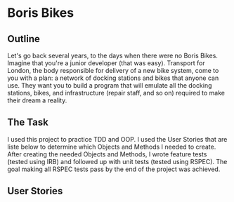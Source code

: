 # Boris Bikes 

## Outline
Let's go back several years, to the days when there were no Boris Bikes. Imagine that you're a junior developer (that was easy). Transport for London, the body responsible for delivery of a new bike system, come to you with a plan: a network of docking stations and bikes that anyone can use. They want you to build a program that will emulate all the docking stations, bikes, and infrastructure (repair staff, and so on) required to make their dream a reality.

## The Task
I used this project to practice TDD and OOP. I used the User Stories that are liste below to determine which Objects and Methods I needed to create. After creating the needed Objects and Methods, I wrote feature tests (tested using IRB) and followed up with unit tests (tested using RSPEC). The goal making all RSPEC tests pass by the end of the project was achieved. 

## User Stories
